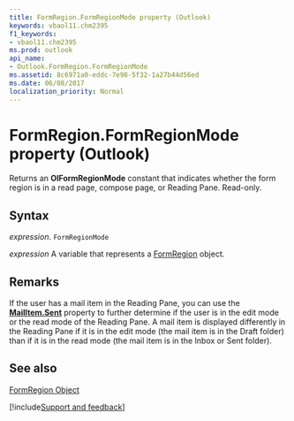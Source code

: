 ```yaml
---
title: FormRegion.FormRegionMode property (Outlook)
keywords: vbaol11.chm2395
f1_keywords:
- vbaol11.chm2395
ms.prod: outlook
api_name:
- Outlook.FormRegion.FormRegionMode
ms.assetid: 8c6971a0-eddc-7e98-5f32-1a27b44d56ed
ms.date: 06/08/2017
localization_priority: Normal
---
```



# FormRegion.FormRegionMode property (Outlook)

Returns an **OlFormRegionMode** constant that indicates whether the form region is in a read page, compose page, or Reading Pane. Read-only.


## Syntax

_expression_. `FormRegionMode`

_expression_ A variable that represents a [FormRegion](Outlook.FormRegion.md) object.


## Remarks

If the user has a mail item in the Reading Pane, you can use the  **[MailItem.Sent](Outlook.MailItem.Sent.md)** property to further determine if the user is in the edit mode or the read mode of the Reading Pane. A mail item is displayed differently in the Reading Pane if it is in the edit mode (the mail item is in the Draft folder) than if it is in the read mode (the mail item is in the Inbox or Sent folder).


## See also


[FormRegion Object](Outlook.FormRegion.md)

[!include[Support and feedback](~/includes/feedback-boilerplate.md)]